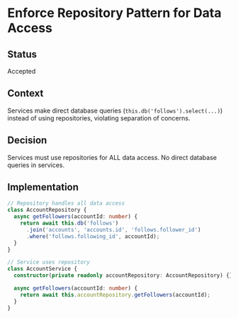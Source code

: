 # Enforce Repository Pattern for Data Access

## Status

Accepted

## Context

Services make direct database queries (`this.db('follows').select(...)`) instead of using repositories, violating separation of concerns.

## Decision

Services must use repositories for ALL data access. No direct database queries in services.

## Implementation

```typescript
// Repository handles all data access
class AccountRepository {
  async getFollowers(accountId: number) {
    return await this.db('follows')
      .join('accounts', 'accounts.id', 'follows.follower_id')
      .where('follows.following_id', accountId);
  }
}

// Service uses repository
class AccountService {
  constructor(private readonly accountRepository: AccountRepository) {}

  async getFollowers(accountId: number) {
    return await this.accountRepository.getFollowers(accountId);
  }
}

